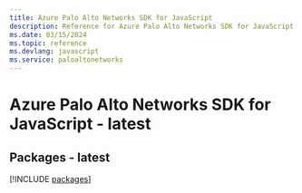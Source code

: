 ```yaml
---
title: Azure Palo Alto Networks SDK for JavaScript
description: Reference for Azure Palo Alto Networks SDK for JavaScript
ms.date: 03/15/2024
ms.topic: reference
ms.devlang: javascript
ms.service: paloaltonetworks
---
```

# Azure Palo Alto Networks SDK for JavaScript - latest
## Packages - latest
[!INCLUDE [packages](palo-alto-networks-index.md)]